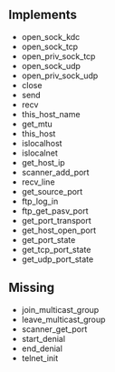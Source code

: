 ## Implements
- open_sock_kdc
- open_sock_tcp
- open_priv_sock_tcp
- open_sock_udp
- open_priv_sock_udp
- close
- send
- recv
- this_host_name
- get_mtu
- this_host
- islocalhost
- islocalnet
- get_host_ip
- scanner_add_port
- recv_line
- get_source_port
- ftp_log_in
- ftp_get_pasv_port
- get_port_transport
- get_host_open_port
- get_port_state
- get_tcp_port_state
- get_udp_port_state

## Missing

- join_multicast_group
- leave_multicast_group
- scanner_get_port
- start_denial
- end_denial
- telnet_init
